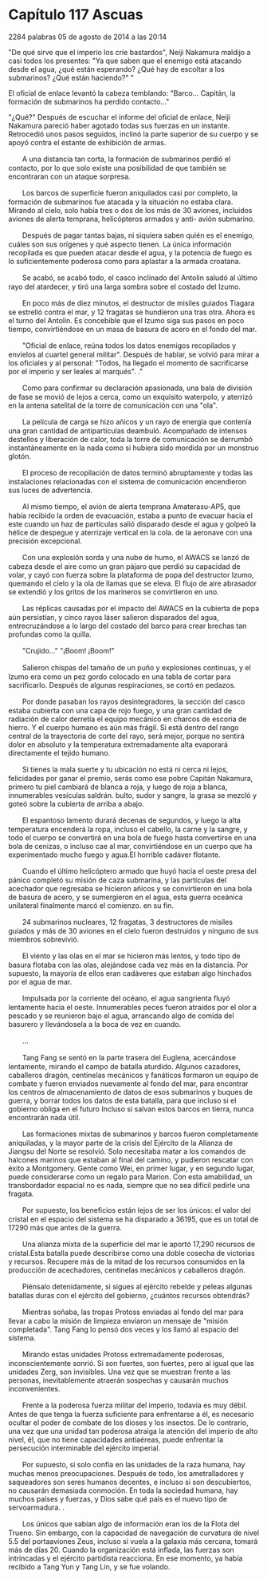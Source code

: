 
# Capítulo 117 Ascuas


2284 palabras
05 de agosto de 2014 a las 20:14


"De qué sirve que el imperio los críe bastardos", Neiji Nakamura maldijo a casi todos los presentes: "Ya que saben que el enemigo está atacando desde el agua, ¿qué están esperando? ¿Qué hay de escoltar a los submarinos? ¿Qué están haciendo?" "

El oficial de enlace levantó la cabeza temblando: "Barco... Capitán, la formación de submarinos ha perdido contacto..."

"¿Qué?" Después de escuchar el informe del oficial de enlace, Neiji Nakamura pareció haber agotado todas sus fuerzas en un instante. Retrocedió unos pasos seguidos, inclinó la parte superior de su cuerpo y se apoyó contra el estante de exhibición de armas.

　　A una distancia tan corta, la formación de submarinos perdió el contacto, por lo que solo existe una posibilidad de que también se encontraran con un ataque sorpresa.

　　Los barcos de superficie fueron aniquilados casi por completo, la formación de submarinos fue atacada y la situación no estaba clara. Mirando al cielo, solo había tres o dos de los más de 30 aviones, incluidos aviones de alerta temprana, helicópteros armados y anti- avión submarino.

　　Después de pagar tantas bajas, ni siquiera saben quién es el enemigo, cuáles son sus orígenes y qué aspecto tienen. La única información recopilada es que pueden atacar desde el agua, y la potencia de fuego es lo suficientemente poderosa como para aplastar a la armada croatana.

　　Se acabó, se acabó todo, el casco inclinado del Antolin saludó al último rayo del atardecer, y tiró una larga sombra sobre el costado del Izumo.

　　En poco más de diez minutos, el destructor de misiles guiados Tiagara se estrelló contra el mar, y 12 fragatas se hundieron una tras otra. Ahora es el turno del Antolin. Es concebible que el Izumo siga sus pasos en poco tiempo, convirtiéndose en un masa de basura de acero en el fondo del mar.

　　"Oficial de enlace, reúna todos los datos enemigos recopilados y envíelos al cuartel general militar". Después de hablar, se volvió para mirar a los oficiales y al personal: "Todos, ha llegado el momento de sacrificarse por el imperio y ser leales al marqués". ."

　　Como para confirmar su declaración apasionada, una bala de división de fase se movió de lejos a cerca, como un exquisito waterpolo, y aterrizó en la antena satelital de la torre de comunicación con una "ola".

　　La película de carga se hizo añicos y un rayo de energía que contenía una gran cantidad de antipartículas deambuló. Acompañado de intensos destellos y liberación de calor, toda la torre de comunicación se derrumbó instantáneamente en la nada como si hubiera sido mordida por un monstruo glotón.

　　El proceso de recopilación de datos terminó abruptamente y todas las instalaciones relacionadas con el sistema de comunicación encendieron sus luces de advertencia.

　　Al mismo tiempo, el avión de alerta temprana Amaterasu-AP5, que había recibido la orden de evacuación, estaba a punto de evacuar hacia el este cuando un haz de partículas salió disparado desde el agua y golpeó la hélice de despegue y aterrizaje vertical en la cola. de la aeronave con una precisión excepcional.

　　Con una explosión sorda y una nube de humo, el AWACS se lanzó de cabeza desde el aire como un gran pájaro que perdió su capacidad de volar, y cayó con fuerza sobre la plataforma de popa del destructor Izumo, quemando el cielo y la ola de llamas que se eleva. El flujo de aire abrasador se extendió y los gritos de los marineros se convirtieron en uno.

　　Las réplicas causadas por el impacto del AWACS en la cubierta de popa aún persistían, y cinco rayos láser salieron disparados del agua, entrecruzándose a lo largo del costado del barco para crear brechas tan profundas como la quilla.

　　"Crujido..." "¡Boom! ¡Boom!"

　　Salieron chispas del tamaño de un puño y explosiones continuas, y el Izumo era como un pez gordo colocado en una tabla de cortar para sacrificarlo. Después de algunas respiraciones, se cortó en pedazos.

　　Por donde pasaban los rayos desintegradores, la sección del casco estaba cubierta con una capa de rojo fuego, y una gran cantidad de radiación de calor derretía el equipo mecánico en charcos de escoria de hierro. Y el cuerpo humano es aún más frágil. Si está dentro del rango central de la trayectoria de corte del rayo, será mejor, porque no sentirá dolor en absoluto y la temperatura extremadamente alta evaporará directamente el tejido humano.

　　Si tienes la mala suerte y tu ubicación no está ni cerca ni lejos, felicidades por ganar el premio, serás como ese pobre Capitán Nakamura, primero tu piel cambiará de blanca a roja, y luego de roja a blanca, innumerables vesículas saldrán. bulto, sudor y sangre, la grasa se mezcló y goteó sobre la cubierta de arriba a abajo.

　　El espantoso lamento durará decenas de segundos, y luego la alta temperatura encenderá la ropa, incluso el cabello, la carne y la sangre, y todo el cuerpo se convertirá en una bola de fuego hasta convertirse en una bola de cenizas, o incluso cae al mar, convirtiéndose en un cuerpo que ha experimentado mucho fuego y agua.El horrible cadáver flotante.

　　Cuando el último helicóptero armado que huyó hacia el oeste presa del pánico completó su misión de caza submarina, y las partículas del acechador que regresaba se hicieron añicos y se convirtieron en una bola de basura de acero, y se sumergieron en el agua, esta guerra oceánica unilateral finalmente marcó el comienzo. en su fin.

　　24 submarinos nucleares, 12 fragatas, 3 destructores de misiles guiados y más de 30 aviones en el cielo fueron destruidos y ninguno de sus miembros sobrevivió.

　　El viento y las olas en el mar se hicieron más lentos, y todo tipo de basura flotaba con las olas, alejándose cada vez más en la distancia. Por supuesto, la mayoría de ellos eran cadáveres que estaban algo hinchados por el agua de mar.

　　Impulsada por la corriente del océano, el agua sangrienta fluyó lentamente hacia el oeste. Innumerables peces fueron atraídos por el olor a pescado y se reunieron bajo el agua, arrancando algo de comida del basurero y llevándosela a la boca de vez en cuando.

　　...

　　Tang Fang se sentó en la parte trasera del Euglena, acercándose lentamente, mirando el campo de batalla aturdido. Algunos cazadores, caballeros dragón, centinelas mecánicos y fanáticos formaron un equipo de combate y fueron enviados nuevamente al fondo del mar, para encontrar los centros de almacenamiento de datos de esos submarinos y buques de guerra, y borrar todos los datos de esta batalla, para que incluso si el gobierno obliga en el futuro Incluso si salvan estos barcos en tierra, nunca encontrarán nada útil.

　　Las formaciones mixtas de submarinos y barcos fueron completamente aniquiladas, y la mayor parte de la crisis del Ejército de la Alianza de Jiangsu del Norte se resolvió. Solo necesitaba matar a los comandos de halcones marinos que estaban al final del camino, y pudieron rescatar con éxito a Montgomery. Gente como Wei, en primer lugar, y en segundo lugar, puede considerarse como un regalo para Marion. Con esta amabilidad, un transbordador espacial no es nada, siempre que no sea difícil pedirle una fragata.

　　Por supuesto, los beneficios están lejos de ser los únicos: el valor del cristal en el espacio del sistema se ha disparado a 36195, que es un total de 17290 más que antes de la guerra.

　　Una alianza mixta de la superficie del mar le aportó 17,290 recursos de cristal.Esta batalla puede describirse como una doble cosecha de victorias y recursos. Recupere más de la mitad de los recursos consumidos en la producción de acechadores, centinelas mecánicos y caballeros dragón.

　　Piénsalo detenidamente, si sigues al ejército rebelde y peleas algunas batallas duras con el ejército del gobierno, ¿cuántos recursos obtendrás?

　　Mientras soñaba, las tropas Protoss enviadas al fondo del mar para llevar a cabo la misión de limpieza enviaron un mensaje de "misión completada". Tang Fang lo pensó dos veces y los llamó al espacio del sistema.

　　Mirando estas unidades Protoss extremadamente poderosas, inconscientemente sonrió. Si son fuertes, son fuertes, pero al igual que las unidades Zerg, son invisibles. Una vez que se muestran frente a las personas, inevitablemente atraerán sospechas y causarán muchos inconvenientes.

　　Frente a la poderosa fuerza militar del imperio, todavía es muy débil. Antes de que tenga la fuerza suficiente para enfrentarse a él, es necesario ocultar el poder de combate de los dioses y los insectos. De lo contrario, una vez que una unidad tan poderosa atraiga la atención del imperio de alto nivel, él, que no tiene capacidades antiaéreas, puede enfrentar la persecución interminable del ejército imperial.

　　Por supuesto, si solo confía en las unidades de la raza humana, hay muchas menos preocupaciones. Después de todo, los ametralladores y saqueadores son seres humanos decentes, e incluso si son descubiertos, no causarán demasiada conmoción. En toda la sociedad humana, hay muchos países y fuerzas, y Dios sabe qué país es el nuevo tipo de servoarmadura. .

　　Los únicos que sabían algo de información eran los de la Flota del Trueno. Sin embargo, con la capacidad de navegación de curvatura de nivel 5.5 del portaaviones Zeus, incluso si vuela a la galaxia más cercana, tomará más de días 20. Cuando la organización está inflada, las fuerzas son intrincadas y el ejército partidista reacciona. En ese momento, ya había recibido a Tang Yun y Tang Lin, y se fue volando.
